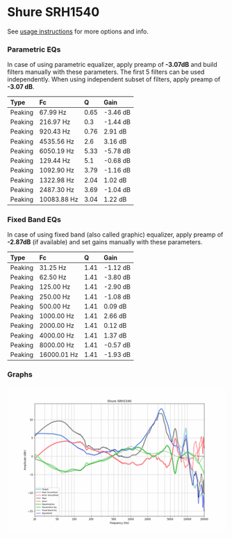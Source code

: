 # Shure SRH1540
See [usage instructions](https://github.com/jaakkopasanen/AutoEq#usage) for more options and info.

### Parametric EQs
In case of using parametric equalizer, apply preamp of **-3.07dB** and build filters manually
with these parameters. The first 5 filters can be used independently.
When using independent subset of filters, apply preamp of **-3.07 dB**.

| Type    | Fc          |    Q | Gain     |
|:--------|:------------|:-----|:---------|
| Peaking | 67.99 Hz    | 0.65 | -3.46 dB |
| Peaking | 216.97 Hz   | 0.3  | -1.44 dB |
| Peaking | 920.43 Hz   | 0.76 | 2.91 dB  |
| Peaking | 4535.56 Hz  | 2.6  | 3.16 dB  |
| Peaking | 6050.19 Hz  | 5.33 | -5.78 dB |
| Peaking | 129.44 Hz   | 5.1  | -0.68 dB |
| Peaking | 1092.90 Hz  | 3.79 | -1.16 dB |
| Peaking | 1322.98 Hz  | 2.04 | 1.02 dB  |
| Peaking | 2487.30 Hz  | 3.69 | -1.04 dB |
| Peaking | 10083.88 Hz | 3.04 | 1.22 dB  |

### Fixed Band EQs
In case of using fixed band (also called graphic) equalizer, apply preamp of **-2.87dB**
(if available) and set gains manually with these parameters.

| Type    | Fc          |    Q | Gain     |
|:--------|:------------|:-----|:---------|
| Peaking | 31.25 Hz    | 1.41 | -1.12 dB |
| Peaking | 62.50 Hz    | 1.41 | -3.80 dB |
| Peaking | 125.00 Hz   | 1.41 | -2.90 dB |
| Peaking | 250.00 Hz   | 1.41 | -1.08 dB |
| Peaking | 500.00 Hz   | 1.41 | 0.09 dB  |
| Peaking | 1000.00 Hz  | 1.41 | 2.66 dB  |
| Peaking | 2000.00 Hz  | 1.41 | 0.12 dB  |
| Peaking | 4000.00 Hz  | 1.41 | 1.37 dB  |
| Peaking | 8000.00 Hz  | 1.41 | -0.57 dB |
| Peaking | 16000.01 Hz | 1.41 | -1.93 dB |

### Graphs
![](./Shure%20SRH1540.png)